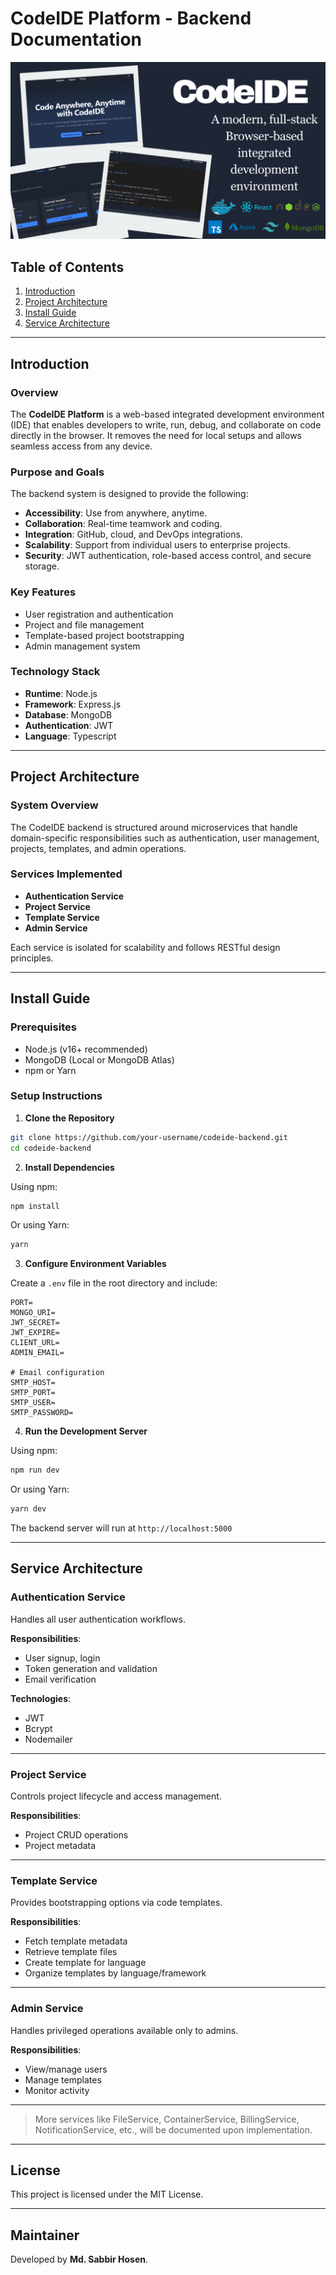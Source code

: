 # CodeIDE Platform - Backend Documentation

![CodeIDE Banner](./src/assets/CodeIde%20Banner.png)

## Table of Contents

1. [Introduction](#introduction)
2. [Project Architecture](#project-architecture)
3. [Install Guide](#install-guide)
4. [Service Architecture](#service-architecture)

---

## Introduction

### Overview

The **CodeIDE Platform** is a web-based integrated development environment (IDE) that enables developers to write, run, debug, and collaborate on code directly in the browser. It removes the need for local setups and allows seamless access from any device.

### Purpose and Goals

The backend system is designed to provide the following:

- **Accessibility**: Use from anywhere, anytime.
- **Collaboration**: Real-time teamwork and coding.
- **Integration**: GitHub, cloud, and DevOps integrations.
- **Scalability**: Support from individual users to enterprise projects.
- **Security**: JWT authentication, role-based access control, and secure storage.

### Key Features

- User registration and authentication
- Project and file management
- Template-based project bootstrapping
- Admin management system

### Technology Stack

- **Runtime**: Node.js
- **Framework**: Express.js
- **Database**: MongoDB
- **Authentication**: JWT
- **Language**: Typescript

---

## Project Architecture

### System Overview

The CodeIDE backend is structured around microservices that handle domain-specific responsibilities such as authentication, user management, projects, templates, and admin operations.

### Services Implemented

- **Authentication Service**
- **Project Service**
- **Template Service**
- **Admin Service**

Each service is isolated for scalability and follows RESTful design principles.

---

## Install Guide

### Prerequisites

- Node.js (v16+ recommended)
- MongoDB (Local or MongoDB Atlas)
- npm or Yarn

### Setup Instructions

1. **Clone the Repository**

```bash
git clone https://github.com/your-username/codeide-backend.git
cd codeide-backend
```

2. **Install Dependencies**

Using npm:

```bash
npm install
```

Or using Yarn:

```bash
yarn
```

3. **Configure Environment Variables**

Create a `.env` file in the root directory and include:

```env
PORT=
MONGO_URI=
JWT_SECRET=
JWT_EXPIRE=
CLIENT_URL=
ADMIN_EMAIL=

# Email configuration
SMTP_HOST=
SMTP_PORT=
SMTP_USER=
SMTP_PASSWORD=
```

4. **Run the Development Server**

Using npm:

```bash
npm run dev
```

Or using Yarn:

```bash
yarn dev
```

The backend server will run at `http://localhost:5000`

---

## Service Architecture

### Authentication Service

Handles all user authentication workflows.

**Responsibilities**:

- User signup, login
- Token generation and validation
- Email verification

**Technologies**:

- JWT
- Bcrypt
- Nodemailer

---

### Project Service

Controls project lifecycle and access management.

**Responsibilities**:

- Project CRUD operations
- Project metadata

---

### Template Service

Provides bootstrapping options via code templates.

**Responsibilities**:

- Fetch template metadata
- Retrieve template files
- Create template for language
- Organize templates by language/framework

---

### Admin Service

Handles privileged operations available only to admins.

**Responsibilities**:

- View/manage users
- Manage templates
- Monitor activity

---

> More services like FileService, ContainerService, BillingService, NotificationService, etc., will be documented upon implementation.

---

## License

This project is licensed under the MIT License.

---

## Maintainer

Developed by **Md. Sabbir Hosen**.
